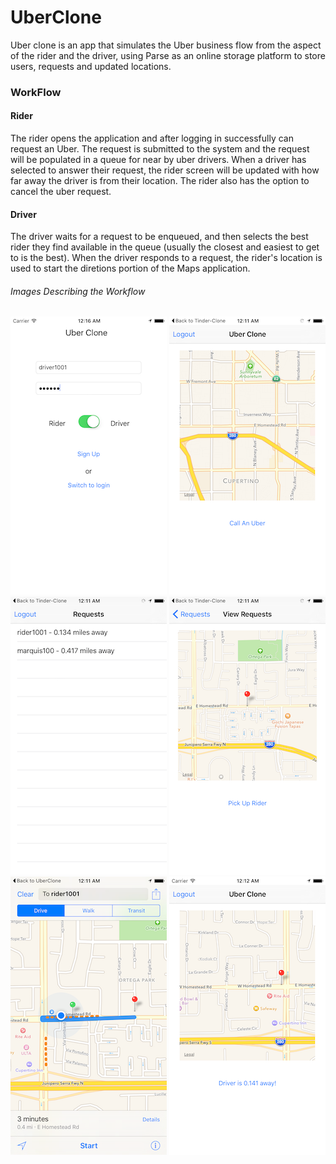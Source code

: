# UberClone
Uber clone is an app that simulates the Uber business flow from the aspect of the rider and the driver, using Parse as an online storage platform to store users, requests and updated locations.

### WorkFlow

#### Rider
The rider opens the application and after logging in successfully can request an Uber.  The request is submitted to the system and the request will be populated in a queue for near by uber drivers.  When a driver has selected to answer their request, the rider screen will be updated with how far away the driver is from their location.  The rider also has the option to cancel the uber request.

#### Driver
The driver waits for a request to be enqueued, and then selects the best rider they find available in the queue (usually the closest and easiest to get to is the best).  When the driver responds to a request, the rider's location is used to start the diretions portion of the Maps application.

###### Images Describing the Workflow
![Alt text](https://github.com/Marquis103/UberClone/blob/master/screenshots/driverlogin.png)
![Alt text](https://github.com/Marquis103/UberClone/blob/master/screenshots/ridercalluber.png)
![Alt text](https://github.com/Marquis103/UberClone/blob/master/screenshots/driverrequestsview.png)
![Alt text](https://github.com/Marquis103/UberClone/blob/master/screenshots/driverrespondtorider.png)
![Alt text](https://github.com/Marquis103/UberClone/blob/master/screenshots/driverdirectionstorider.png)
![Alt text](https://github.com/Marquis103/UberClone/blob/master/screenshots/driverIsClose.png)
